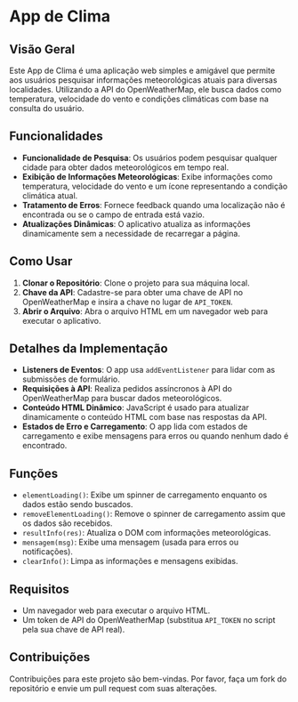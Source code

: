 # App de Clima

## Visão Geral

Este App de Clima é uma aplicação web simples e amigável que permite aos usuários pesquisar informações meteorológicas atuais para diversas localidades. Utilizando a API do OpenWeatherMap, ele busca dados como temperatura, velocidade do vento e condições climáticas com base na consulta do usuário.

## Funcionalidades

- **Funcionalidade de Pesquisa**: Os usuários podem pesquisar qualquer cidade para obter dados meteorológicos em tempo real.
- **Exibição de Informações Meteorológicas**: Exibe informações como temperatura, velocidade do vento e um ícone representando a condição climática atual.
- **Tratamento de Erros**: Fornece feedback quando uma localização não é encontrada ou se o campo de entrada está vazio.
- **Atualizações Dinâmicas**: O aplicativo atualiza as informações dinamicamente sem a necessidade de recarregar a página.

## Como Usar
1. **Clonar o Repositório**: Clone o projeto para sua máquina local.
2. **Chave da API**: Cadastre-se para obter uma chave de API no OpenWeatherMap e insira a chave no lugar de `API_TOKEN`.
3. **Abrir o Arquivo**: Abra o arquivo HTML em um navegador web para executar o aplicativo.

## Detalhes da Implementação

- **Listeners de Eventos**: O app usa `addEventListener` para lidar com as submissões de formulário.
- **Requisições à API**: Realiza pedidos assíncronos à API do OpenWeatherMap para buscar dados meteorológicos.
- **Conteúdo HTML Dinâmico**: JavaScript é usado para atualizar dinamicamente o conteúdo HTML com base nas respostas da API.
- **Estados de Erro e Carregamento**: O app lida com estados de carregamento e exibe mensagens para erros ou quando nenhum dado é encontrado.

## Funções

- `elementLoading()`: Exibe um spinner de carregamento enquanto os dados estão sendo buscados.
- `removeElementLoading()`: Remove o spinner de carregamento assim que os dados são recebidos.
- `resultInfo(res)`: Atualiza o DOM com informações meteorológicas.
- `mensagem(msg)`: Exibe uma mensagem (usada para erros ou notificações).
- `clearInfo()`: Limpa as informações e mensagens exibidas.

## Requisitos

- Um navegador web para executar o arquivo HTML.
- Um token de API do OpenWeatherMap (substitua `API_TOKEN` no script pela sua chave de API real).

## Contribuições

Contribuições para este projeto são bem-vindas. Por favor, faça um fork do repositório e envie um pull request com suas alterações.
